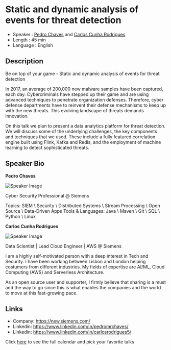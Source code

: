 Static and dynamic analysis of events for threat detection
=========================

* Speaker   : [Pedro Chaves](https://www.linkedin.com/in/pedromrchaves/) and [Carlos Cunha Rodrigues](https://www.linkedin.com/in/carlosrodrigues5/)
* Length    : 45 min
* Language  : English

Description
-----------

Be on top of your game - Static and dynamic analysis of events for threat detection

In 2017, an average of 200,000 new malware samples have been captured, each day. Cybercriminals have stepped up their game and are using advanced techniques to penetrate organization defenses. Therefore, cyber defense departments have to reinvent their defense mechanisms to keep up with the new threats. This evolving landscape of threats demands innovation.

On this talk we plan to present a data analytics platform for threat detection. We will discuss some of the underlying challenges, the key components and techniques that we used. These include a fully featured correlation engine built using Flink, Kafka and Redis, and the employment of machine learning to detect sophisticated threats.

Speaker Bio
-----------

**Pedro Chaves**

![Speaker Image](https://raw.githubusercontent.com/PixelsCamp/talks/master/img/pedro_chaves.jpg)

Cyber Security Professional @ Siemens

Topics: SIEM \ Security \ Distributed Systems \ Stream Processing \ Open Source \ Data-Driven Apps Tools & Languages: Java \ Maven \ Git \ SQL \ Python \ Linux

**Carlos Cunha Rodrigues**

![Speaker Image](https://raw.githubusercontent.com/PixelsCamp/talks/master/img/carlos_rodrigues.jpg)

Data Scientist | Lead Cloud Engineer | AWS @ Siemens

I am a highly self-motivated person with a deep interest in Tech and Security. I have been working between Lisbon and London helping costumers from different industries. My fields of expertise are AI/ML, Cloud Computing (AWS) and Serverless Architecture.

As an open source user and supporter, I firmly believe that sharing is a must and the way to go since this is what enables the companies and the world to move at this fast-growing pace.


Links
-----
* Company: https://new.siemens.com/
* Linkedin: https://www.linkedin.com/in/pedromrchaves/
* Linkedin: https://www.linkedin.com/in/carlosrodrigues5/

Click [here][1] to see the full calendar and pick your favorite talks

[1]: https://pixels.camp/schedule/
